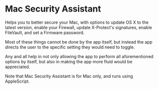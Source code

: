 # Mac Security Assistant

Helps you to better secure your Mac, with options to update OS X to the latest version, enable your Firewall, update X-Protect's signatures, enable FileVault, and set a Firmware password.

Most of these things cannot be done by the app itself, but instead the app directs the user to the specific setting they would need to toggle.

Any and all help in not only allowing the app to perform all aforementioned options by itself, but also in making the app more fluid would be appreciated.

Note that Mac Security Assistant is for Mac only, and runs using AppleScript.
